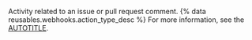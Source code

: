 Activity related to an issue or pull request comment. {% data reusables.webhooks.action_type_desc %} For more information, see the [AUTOTITLE](/rest/issues#comments).
